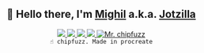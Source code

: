 <p>
  <h2 align="center">
    👋 Hello there, I'm <a href="https://github.com/migftw">Mighil</a> a.k.a. <a href="https://jotzilla.net/">Jotzilla</a>
  </h2>
  <p align="center">  
   <a href="https://github.com/migftw">
    <img src="https://img.shields.io/badge/github-migftw-211F1F?logo=github&logoColor=white&style=flat-square" />
  </a>
  <a href="https://mighil.com">
    <img src="https://img.shields.io/badge/website-mighil.com-1BC?logo=react&logoColor=white&style=flat-square" />
  </a>
  <a href="https://jotzilla.net/">
    <img src="https://img.shields.io/badge/website-jotzilla.net-211F1F?logo=react&logoColor=pink&style=flat-square" />
  </a>  
  <a href="https://www.linkedin.com/in/mighil">
    <img src="https://img.shields.io/badge/linkedin-mighil-0072B1?logo=linkedin&style=flat-square" />
  </a>
  <a href="https://jotzilla.net/"><img alt="Mr. chipfuzz" src="https://res.cloudinary.com/mighil/image/upload/v1643212375/jotzilla/pages/mighil-resume.png" /></a>
  <br>
<code>☝️ chipfuzz. Made in procreate</code>
  </p>
</p>
<!--
<p align="center">
  <a href="https://github.com/migftw">
    <img alt="GitHub Stats" src="https://github-readme-stats.vercel.app/api?username=migftw&custom_title=GitHub%20Stats&show_icons=true&theme=github_dark&count_private=true&include_all_commits=true&hide_border=true" />
  </a>
</p>

<p align="center">
  <a href="https://github.com/migftw">
    <img src="https://img.shields.io/badge/github-migftw-211F1F?logo=github&logoColor=white&style=flat-square" />
  </a>
  <a href="https://mighil.com">
    <img src="https://img.shields.io/badge/website-mighil.com-1BC?logo=react&logoColor=white&style=flat-square" />
  </a>
  <a href="https://jotzilla.in/">
    <img src="https://img.shields.io/badge/website-jotzilla.in-1BC?logo=react&logoColor=white&style=flat-square" />
  </a>  
  <a href="https://www.linkedin.com/in/mighil">
    <img src="https://img.shields.io/badge/linkedin-mighil-0072B1?logo=linkedin&style=flat-square" />
  </a>

<p align="center">
<img src="https://res.cloudinary.com/mighil/image/upload/v1635698763/chipfuzz_vqamq3.gif" alt="chipfuzz animation">
<br>
<code>☝️ made in procreate</code> <code>📧 info(at)mighil.com</code>
</p>
**migftw/migftw** is a ✨ _special_ ✨ repository because its `README.md` (this file) appears on your GitHub profile.

Here are some ideas to get you started:

- 🔭 I’m currently working on ...
- 🌱 I’m currently learning ...
- 👯 I’m looking to collaborate on ...
- 🤔 I’m looking for help with ...
- 💬 Ask me about ...
- 📫 How to reach me: ...
- 😄 Pronouns: ...
- ⚡ Fun fact: ...
-->
